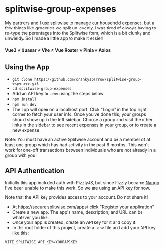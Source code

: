 # splitwise-group-expenses

My partners and I use [splitwise](https://www.splitwise.com/) to manage our household expenses, but a few things like groceries we split un-evenly. I was tired of always having to re-type the perentages into the Splitwise form, which is a bit clunky and unwieldy. So I made a little app to make it easier!

#### Vue3 :star: Quasar :star: Vite :star: Vue Router :star: Pinia :star: Axios

## Using the App

-  `git clone https://github.com/crankysparrow/splitwise-group-expenses.git`
-  `cd splitwise-group-expenses`
-  Add an API key to `.env` using the steps below
-  `npm install`
-  `npm run dev`
-  The app will open on a localhost port. Click "Login" in the top right corner to fetch your user info. Once you've done this, your groups should show up in the left sidebar. Choose a group and visit the other links in the sidebar to see recent expenses in your group, or to create a new expense.

Note: You must have an active Splitwise account and be a member of at least one group which has had activity in the past 6 months. This won't work for one-off transactions between individuals who are not already in a group with you!

## API Authentication

Initially this app included auth with PizzlyJS, but since Pizzly became [Nango](https://docs.nango.dev/) I've been unable to make this work. So we are using an API key for now.

Note that the API key provides access to your account. Do not share it!

-  At https://secure.splitwise.com/apps/ click "Register your application"
-  Create a new app. The app's name, description, and URL can be whatever you like.
-  Once your app is created, create an API key for it and copy it.
-  In the root folder of this project, create a `.env` file and add your API key like this:

```
VITE_SPLITWISE_API_KEY=YOURAPIKEY
```

